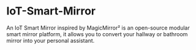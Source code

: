 # IoT-Smart-Mirror
An IoT Smart Mirror inspired by MagicMirror² is an open-source modular smart mirror platform, it allows you to convert your hallway or bathroom mirror into your personal assistant.
